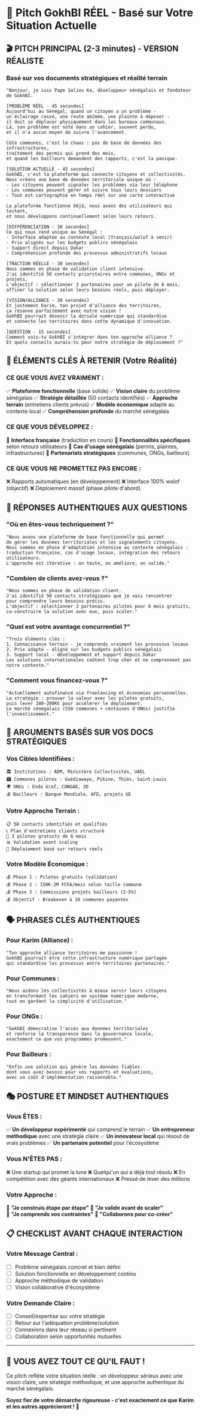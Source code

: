 # 🎯 Pitch GokhBI RÉEL - Basé sur Votre Situation Actuelle

## 🎬 **PITCH PRINCIPAL (2-3 minutes) - VERSION RÉALISTE**

### **Basé sur vos documents stratégiques et réalité terrain**

```
"Bonjour, je suis Pape Saliou Ka, développeur sénégalais et fondateur de GokhBI.

[PROBLÈME RÉEL - 45 secondes]
Aujourd'hui au Sénégal, quand un citoyen a un problème - 
un éclairage cassé, une route abîmée, une plainte à déposer - 
il doit se déplacer physiquement dans les bureaux communaux.
Là, son problème est noté dans un cahier, souvent perdu, 
et il n'a aucun moyen de suivre l'avancement.

Côté communes, c'est le chaos : pas de base de données des infrastructures,
traitement des permis qui prend des mois, 
et quand les bailleurs demandent des rapports, c'est la panique.

[SOLUTION ACTUELLE - 45 secondes]
GokhBI, c'est la plateforme qui connecte citoyens et collectivités.
Nous créons une base de données territoriale unique où :
- Les citoyens peuvent signaler les problèmes via leur téléphone
- Les communes peuvent gérer et suivre tous leurs dossiers 
- Tout est cartographié en temps réel sur une carte interactive

La plateforme fonctionne déjà, nous avons des utilisateurs qui testent,
et nous développons continuellement selon leurs retours.

[DIFFÉRENCIATION - 30 secondes]
Ce qui nous rend unique au Sénégal :
- Interface adaptée au contexte local (français/wolof à venir)
- Prix alignés sur les budgets publics sénégalais
- Support direct depuis Dakar
- Compréhension profonde des processus administratifs locaux

[TRACTION RÉELLE - 30 secondes]
Nous sommes en phase de validation client intensive.
J'ai identifié 50 contacts prioritaires entre communes, ONGs et projets.
L'objectif : sélectionner 3 partenaires pour un pilote de 6 mois,
affiner la solution selon leurs besoins réels, puis déployer.

[VISION/ALLIANCE - 30 secondes]
Et justement Karim, ton projet d'alliance des territoires, 
ça résonne parfaitement avec notre vision !
GokhBI pourrait devenir la dorsale numérique qui standardise 
et connecte les territoires dans cette dynamique d'innovation.

[QUESTION - 15 secondes]
Comment vois-tu GokhBI s'intégrer dans ton approche alliance ?
Et quels conseils aurais-tu pour notre stratégie de déploiement ?"
```

## 🧠 **ÉLÉMENTS CLÉS À RETENIR (Votre Réalité)**

### **CE QUE VOUS AVEZ VRAIMENT :**
✅ **Plateforme fonctionnelle** (base solide)
✅ **Vision claire** du problème sénégalais
✅ **Stratégie détaillée** (50 contacts identifiés)
✅ **Approche terrain** (entretiens clients prévus)
✅ **Modèle économique** adapté au contexte local
✅ **Compréhension profonde** du marché sénégalais

### **CE QUE VOUS DÉVELOPPEZ :**
🔨 **Interface française** (traduction en cours)
🔨 **Fonctionnalités spécifiques** selon retours utilisateurs
🔨 **Cas d'usage sénégalais** (permis, plaintes, infrastructures)
🔨 **Partenariats stratégiques** (communes, ONGs, bailleurs)

### **CE QUE VOUS NE PROMETTEZ PAS ENCORE :**
❌ Rapports automatiques (en développement)
❌ Interface 100% wolof (objectif)
❌ Déploiement massif (phase pilote d'abord)

## 💬 **RÉPONSES AUTHENTIQUES AUX QUESTIONS**

### **"Où en êtes-vous techniquement ?"**
```
"Nous avons une plateforme de base fonctionnelle qui permet 
de gérer les données territoriales et les signalements citoyens.
Nous sommes en phase d'adaptation intensive au contexte sénégalais :
traduction française, cas d'usage locaux, intégration des retours utilisateurs.
L'approche est itérative : on teste, on améliore, on valide."
```

### **"Combien de clients avez-vous ?"**
```
"Nous sommes en phase de validation client.
J'ai identifié 50 contacts stratégiques que je vais rencontrer 
pour comprendre leurs besoins précis.
L'objectif : sélectionner 3 partenaires pilotes pour 6 mois gratuits,
co-construire la solution avec eux, puis scaler."
```

### **"Quel est votre avantage concurrentiel ?"**
```
"Trois éléments clés :
1. Connaissance terrain - je comprends vraiment les processus locaux
2. Prix adapté - aligné sur les budgets publics sénégalais  
3. Support local - développement et support depuis Dakar
Les solutions internationales coûtent trop cher et ne comprennent pas notre contexte."
```

### **"Comment vous financez-vous ?"**
```
"Actuellement autofinancé via freelancing et économies personnelles.
La stratégie : prouver la valeur avec les pilotes gratuits,
puis lever 100-200K€ pour accélérer le déploiement.
Le marché sénégalais (550 communes + centaines d'ONGs) justifie l'investissement."
```

## 🎯 **ARGUMENTS BASÉS SUR VOS DOCS STRATÉGIQUES**

### **Vos Cibles Identifiées :**
```
🏛️ Institutions : ADM, Ministère Collectivités, UAEL
🏙️ Communes pilotes : Guédiawaye, Pikine, Thiès, Saint-Louis
🌍 ONGs : Enda Graf, CONGAD, 3D
💰 Bailleurs : Banque Mondiale, AFD, projets UE
```

### **Votre Approche Terrain :**
```
📋 50 contacts identifiés et qualifiés
📞 Plan d'entretiens clients structuré  
🎯 3 pilotes gratuits de 6 mois
📊 Validation avant scaling
🚀 Déploiement basé sur retours réels
```

### **Votre Modèle Économique :**
```
💰 Phase 1 : Pilotes gratuits (validation)
💰 Phase 2 : 150K-2M FCFA/mois selon taille commune
💰 Phase 3 : Commissions projets bailleurs (2-5%)
💰 Objectif : Breakeven à 10 communes payantes
```

## 🗣️ **PHRASES CLÉS AUTHENTIQUES**

### **Pour Karim (Alliance) :**
```
"Ton approche alliance territoires me passionne !
GokhBI pourrait être cette infrastructure numérique partagée 
qui standardise les processus entre territoires partenaires."
```

### **Pour Communes :**
```
"Nous aidons les collectivités à mieux servir leurs citoyens
en transformant les cahiers en système numérique moderne,
tout en gardant la simplicité d'utilisation."
```

### **Pour ONGs :**
```
"GokhBI démocratise l'accès aux données territoriales
et renforce la transparence dans la gouvernance locale,
exactement ce que vos programmes promeuvent."
```

### **Pour Bailleurs :**
```
"Enfin une solution qui génère les données fiables 
dont vous avez besoin pour vos rapports et évaluations,
avec un coût d'implémentation raisonnable."
```

## 🎭 **POSTURE ET MINDSET AUTHENTIQUES**

### **Vous ÊTES :**
✅ **Un développeur expérimenté** qui comprend le terrain
✅ **Un entrepreneur méthodique** avec une stratégie claire
✅ **Un innovateur local** qui résout de vrais problèmes
✅ **Un partenaire potentiel** pour l'écosystème

### **Vous N'ÊTES PAS :**
❌ Une startup qui promet la lune
❌ Quelqu'un qui a déjà tout résolu
❌ En compétition avec des géants internationaux
❌ Pressé de lever des millions

### **Votre Approche :**
🎯 **"Je construis étape par étape"**
🎯 **"Je valide avant de scaler"**  
🎯 **"Je comprends vos contraintes"**
🎯 **"Collaborons pour co-créer"**

## 📋 **CHECKLIST AVANT CHAQUE INTERACTION**

### **Votre Message Central :**
- [ ] Problème sénégalais concret et bien défini
- [ ] Solution fonctionnelle en développement continu
- [ ] Approche méthodique de validation  
- [ ] Vision collaborative d'écosystème

### **Votre Demande Claire :**
- [ ] Conseil/expertise sur votre stratégie
- [ ] Retour sur l'adéquation problème/solution
- [ ] Connexions dans leur réseau si pertinent
- [ ] Collaboration selon opportunités mutuelles

---

## 💪 **VOUS AVEZ TOUT CE QU'IL FAUT !**

Ce pitch reflète votre situation réelle : un développeur sérieux avec une vision claire, une stratégie méthodique, et une approche authentique du marché sénégalais. 

**Soyez fier de votre démarche rigoureuse - c'est exactement ce que Karim et les autres apprécieront ! 🚀**
